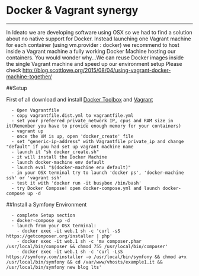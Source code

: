# Docker & Vagrant synergy
---

In Ideato we are developing software using OSX so we had to find a solution about no native support for Docker.
Instead launching one Vagrant machine for each container (using vm.provider : docker) we recommend to host inside a Vagrant machine a fully working Docker Machine hosting our containers.
You would wonder why...We can reuse Docker images inside the single Vagrant machine and speed up our environment setup
Please check http://blog.scottlowe.org/2015/08/04/using-vagrant-docker-machine-together/


##Setup

First of all download and install [Docker Toolbox](https://www.docker.com/products/docker-toolbox) and [Vagrant](https://www.vagrantup.com/downloads.html)

```
  - Open Vagrantfile
  - copy vagrantfile.dist.yml to vagrantfile.yml 
  - set your preferred private_network IP, cpus and RAM size in it(Remember you have to provide enough memory for your containers)
  - vagrant up
  - once the VM is up, open 'docker_create' file
  - set "generic-ip-address" with Vagrantfile private_ip and change "default" if you had set up vagrant machine name
  - launch it "sh docker_create.sh"
  - it will install the Docker Machine
  - launch docker-machine env default
  - launch eval "$(docker-machine env default)"
  - in your OSX terminal try to launch 'docker ps', 'docker-machine ssh' or 'vagrant ssh'
  - test it with 'docker run -it busybox /bin/bash'
  - try Docker Compose! open docker-compose.yml and launch docker-compose up -d
```

##Install a Symfony Environment

```
  - complete Setup section
  - docker-compose up -d
  - launch from your OSX terminal:
	- docker exec -it web.1 sh -c 'curl -sS https://getcomposer.org/installer | php'
  	- docker exec -it web.1 sh -c 'mv composer.phar /usr/local/bin/composer && chmod 755 /usr/local/bin/composer'
  	- docker exec -it web.1 sh -c 'curl -LsS https://symfony.com/installer -o /usr/local/bin/symfony && chmod a+x /usr/local/bin/symfony && cd /var/www/vhosts/example1.it && /usr/local/bin/symfony new blog lts'
```
